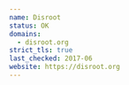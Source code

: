 ```yaml
---
name: Disroot
status: OK
domains: 
  - disroot.org
strict_tls: true
last_checked: 2017-06
website: https://disroot.org
---
```

